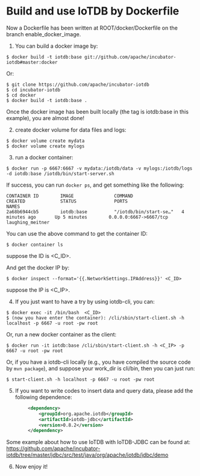 # Build and use IoTDB by Dockerfile

Now a Dockerfile has been written at ROOT/docker/Dockerfile on the branch enable_docker_image.

1. You can build a docker image by: 
```
$ docker build -t iotdb:base git://github.com/apache/incubator-iotdb#master:docker
```
Or:
```
$ git clone https://github.com/apache/incubator-iotdb
$ cd incubator-iotdb
$ cd docker
$ docker build -t iotdb:base .
```
Once the docker image has been built locally (the tag is iotdb:base in this example), you are almost done!

2. create docker volume for data files and logs:
```
$ docker volume create mydata
$ docker volume create mylogs
```
3. run a docker container:
```shell
$ docker run -p 6667:6667 -v mydata:/iotdb/data -v mylogs:/iotdb/logs -d iotdb:base /iotdb/bin/start-server.sh
```
If success, you can run `docker ps`, and get something like the following:
```
CONTAINER ID        IMAGE               COMMAND                  CREATED             STATUS              PORTS                               NAMES
2a68b6944cb5        iotdb:base          "/iotdb/bin/start-se…"   4 minutes ago       Up 5 minutes        0.0.0.0:6667->6667/tcp              laughing_meitner
```
You can use the above command to get the container ID: 
```
$ docker container ls
```
suppose the ID is <C_ID>.

And get the docker IP by:
```
$ docker inspect --format='{{.NetworkSettings.IPAddress}}' <C_ID>
```
suppose the IP is <C_IP>.

4. If you just want to have a try by using iotdb-cli, you can:
```
$ docker exec -it /bin/bash  <C_ID>
$ (now you have enter the container): /cli/sbin/start-client.sh -h localhost -p 6667 -u root -pw root
```

Or,  run a new docker container as the client:
```
$ docker run -it iotdb:base /cli/sbin/start-client.sh -h <C_IP> -p 6667 -u root -pw root
```
Or,  if you have a iotdb-cli locally (e.g., you have compiled the source code by `mvn package`), and suppose your work_dir is cli/bin, then you can just run:
```
$ start-client.sh -h localhost -p 6667 -u root -pw root
```
5. If you want to write codes to insert data and query data, please add the following dependence:
```xml
        <dependency>
            <groupId>org.apache.iotdb</groupId>
            <artifactId>iotdb-jdbc</artifactId>
            <version>0.8.2</version>
        </dependency>
```
Some example about how to use IoTDB with IoTDB-JDBC can be found at: https://github.com/apache/incubator-iotdb/tree/master/jdbc/src/test/java/org/apache/iotdb/jdbc/demo


6. Now enjoy it!
